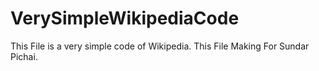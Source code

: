 # VerySimpleWikipediaCode
This File is a very simple code of Wikipedia. This File Making For Sundar Pichai.
